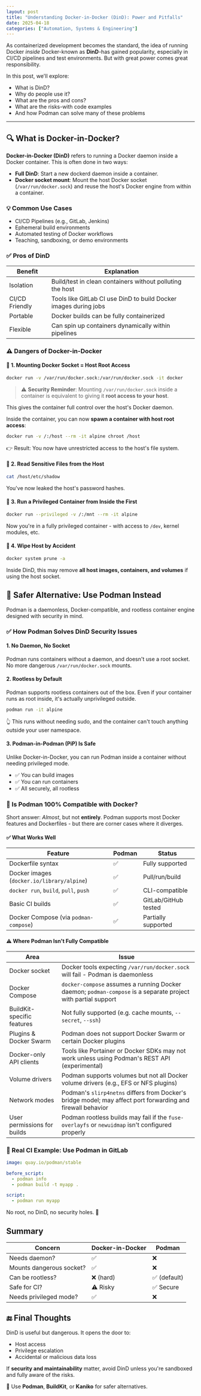 ```yaml
---
layout: post
title: "Understanding Docker-in-Docker (DinD): Power and Pitfalls"
date: 2025-04-18
categories: ["Automation, Systems & Engineering"]
---
```


As containerized development becomes the standard, the idea of running Docker _inside_ Docker-known as **DinD**-has gained popularity, especially in CI/CD pipelines and test environments. But with great power comes great responsibility.

In this post, we'll explore:
- What is DinD?
- Why do people use it?
- What are the pros and cons?
- What are the risks-with code examples
- And how Podman can solve many of these problems

---

## 🔍 What is Docker-in-Docker?

**Docker-in-Docker (DinD)** refers to running a Docker daemon inside a Docker container. This is often done in two ways:

- **Full DinD**: Start a new dockerd daemon inside a container.
- **Docker socket mount**: Mount the host Docker socket (`/var/run/docker.sock`) and reuse the host's Docker engine from within a container.

### 💡 Common Use Cases

- CI/CD Pipelines (e.g., GitLab, Jenkins)
- Ephemeral build environments
- Automated testing of Docker workflows
- Teaching, sandboxing, or demo environments

### ✅ Pros of DinD

| Benefit | Explanation |
| --- | --- |
| Isolation | Build/test in clean containers without polluting the host |
| CI/CD Friendly | Tools like GitLab CI use DinD to build Docker images during jobs |
| Portable | Docker builds can be fully containerized |
| Flexible | Can spin up containers dynamically within pipelines |

### ⚠️ Dangers of Docker-in-Docker

#### 🚨 1. Mounting Docker Socket = Host Root Access

```bash
docker run -v /var/run/docker.sock:/var/run/docker.sock -it docker
```

> ⚠️ **Security Reminder**: Mounting `/var/run/docker.sock` inside a container is equivalent to giving it **root access to your host**.

This gives the container full control over the host's Docker daemon.

Inside the container, you can now **spawn a container with host root access**:

```bash
docker run -v /:/host --rm -it alpine chroot /host
```

👉 Result: You now have unrestricted access to the host's file system.

#### 📂 2. Read Sensitive Files from the Host

```bash
cat /host/etc/shadow
```

You've now leaked the host's password hashes.

#### 🐚 3. Run a Privileged Container from Inside the First

```bash
docker run --privileged -v /:/mnt --rm -it alpine
```

Now you're in a fully privileged container - with access to `/dev`, kernel modules, etc.

#### 🧹 4. Wipe Host by Accident

```bash
docker system prune -a
```

Inside DinD, this may remove **all host images, containers, and volumes** if using the host socket.

## 🔐 Safer Alternative: Use Podman Instead

Podman is a daemonless, Docker-compatible, and rootless container engine designed with security in mind.

### ✅ How Podman Solves DinD Security Issues

#### 1. No Daemon, No Socket

Podman runs containers without a daemon, and doesn't use a root socket. No more dangerous `/var/run/docker.sock` mounts.

#### 2. Rootless by Default

Podman supports rootless containers out of the box. Even if your container runs as root inside, it's actually unprivileged outside.

```bash
podman run -it alpine
```

👆 This runs without needing sudo, and the container can't touch anything outside your user namespace.

#### 3. Podman-in-Podman (PiP) Is Safe

Unlike Docker-in-Docker, you can run Podman inside a container without needing privileged mode.

- ✅ You can build images
- ✅ You can run containers
- ✅ All securely, all rootless

### 🧩 Is Podman 100% Compatible with Docker?

Short answer: _Almost_, but not **entirely**. Podman supports most Docker features and Dockerfiles - but there are corner cases where it diverges.

#### ✅ What Works Well

| Feature | Podman | Status |
| --- | --- | --- |
| Dockerfile syntax | ✅ | Fully supported |
| Docker images (`docker.io/library/alpine`) | ✅ | Pull/run/build |
| `docker run`, `build`, `pull`, `push` | ✅ | CLI-compatible |
| Basic CI builds | ✅ | GitLab/GitHub tested |
| Docker Compose (via `podman-compose`) | ✅ | Partially supported |

#### ⚠️ Where Podman Isn't Fully Compatible

| Area | Issue |
| --- | --- |
| Docker socket | Docker tools expecting `/var/run/docker.sock` will fail - Podman is daemonless |
| Docker Compose | `docker-compose` assumes a running Docker daemon; `podman-compose` is a separate project with partial support |
| BuildKit-specific features | Not fully supported (e.g. cache mounts, `--secret`, `--ssh`) |
| Plugins & Docker Swarm | Podman does not support Docker Swarm or certain Docker plugins |
| Docker-only API clients | Tools like Portainer or Docker SDKs may not work unless using Podman's REST API (experimental) |
| Volume drivers | Podman supports volumes but not all Docker volume drivers (e.g., EFS or NFS plugins) |
| Network modes | Podman's `slirp4netns` differs from Docker's bridge model; may affect port forwarding and firewall behavior |
| User permissions for builds	| Podman rootless builds may fail if the `fuse-overlayfs` or `newuidmap` isn't configured properly |

### 🔬 Real CI Example: Use Podman in GitLab

```yaml
image: quay.io/podman/stable

before_script:
  - podman info
  - podman build -t myapp .

script:
  - podman run myapp
```

No root, no DinD, no security holes. 🎉

## Summary

| Concern | Docker-in-Docker | Podman |
| --- | --- | --- |
| Needs daemon? |	✅ | ❌ |
| Mounts dangerous socket? | ✅ | ❌ |
| Can be rootless? | ❌ (hard) | ✅ (default) |
| Safe for CI? | ⚠️ Risky | ✅ Secure |
| Needs privileged mode? | ✅ | ❌ |

## 🔚 Final Thoughts

DinD is useful but dangerous. It opens the door to:

- Host access
- Privilege escalation
- Accidental or malicious data loss

If **security and maintainability** matter, avoid DinD unless you're sandboxed and fully aware of the risks.

🔐 Use **Podman**, **BuildKit**, or **Kaniko** for safer alternatives.
